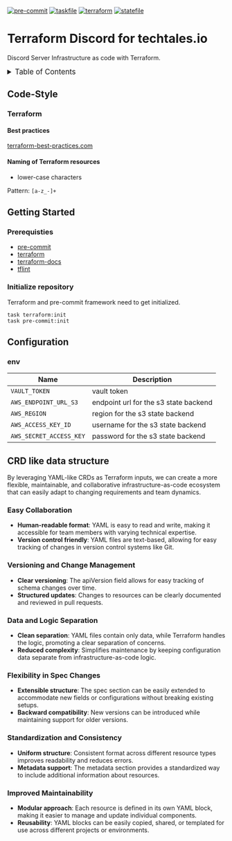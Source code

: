 <!-- markdownlint-disable MD041 -->
<!-- markdownlint-disable MD033 -->
<!-- markdownlint-disable MD028 -->

<!-- PROJECT SHIELDS -->
<!--
*** I'm using markdown "reference style" links for readability.
*** Reference links are enclosed in brackets [ ] instead of parentheses ( ).
*** See the bottom of this document for the declaration of the reference variables
*** for contributors-url, forks-url, etc. This is an optional, concise syntax you may use.
*** https://www.markdownguide.org/basic-syntax/#reference-style-links
-->

[![pre-commit][pre-commit-shield]][pre-commit-url]
[![taskfile][taskfile-shield]][taskfile-url]
[![terraform][terraform-shield]][terraform-url]
[![statefile][statefile-shield]](README.md)

# Terraform Discord for techtales.io

Discord Server Infrastructure as code with Terraform.

<details>
  <summary style="font-size:1.2em;">Table of Contents</summary>
<!-- START doctoc generated TOC please keep comment here to allow auto update -->
<!-- DON'T EDIT THIS SECTION, INSTEAD RE-RUN doctoc TO UPDATE -->

- [Code-Style](#code-style)
  - [Terraform](#terraform)
- [Getting Started](#getting-started)
  - [Prerequisties](#prerequisties)
  - [Initialize repository](#initialize-repository)
- [Configuration](#configuration)
  - [env](#env)
- [CRD like data structure](#crd-like-data-structure)
  - [Easy Collaboration](#easy-collaboration)
  - [Versioning and Change Management](#versioning-and-change-management)
  - [Data and Logic Separation](#data-and-logic-separation)
  - [Flexibility in Spec Changes](#flexibility-in-spec-changes)
  - [Standardization and Consistency](#standardization-and-consistency)
  - [Improved Maintainability](#improved-maintainability)

<!-- END doctoc generated TOC please keep comment here to allow auto update -->
</details>

## Code-Style

### Terraform

#### Best practices

[terraform-best-practices.com][terraform-best-practices]

#### Naming of Terraform resources

- lower-case characters

Pattern: `[a-z_-]+`

## Getting Started

### Prerequisties

- [pre-commit][pre-commit-url]
- [terraform][terraform-url]
- [terraform-docs][terraform-docs]
- [tflint][tflint]

### Initialize repository

Terraform and pre-commit framework need to get initialized.

```console
task terraform:init
task pre-commit:init
```

## Configuration

### env

| Name                    | Description                           |
| ----------------------- | ------------------------------------- |
| `VAULT_TOKEN`           | vault token                           |
| `AWS_ENDPOINT_URL_S3`   | endpoint url for the s3 state backend |
| `AWS_REGION`            | region for the s3 state backend       |
| `AWS_ACCESS_KEY_ID`     | username for the s3 state backend     |
| `AWS_SECRET_ACCESS_KEY` | password for the s3 state backend     |

## CRD like data structure

By leveraging YAML-like CRDs as Terraform inputs, we can create a more flexible, maintainable, and collaborative infrastructure-as-code ecosystem that can easily adapt to changing requirements and team dynamics.

### Easy Collaboration

- **Human-readable format**: YAML is easy to read and write, making it accessible for team members with varying technical expertise.
- **Version control friendly**: YAML files are text-based, allowing for easy tracking of changes in version control systems like Git.

### Versioning and Change Management

- **Clear versioning**: The apiVersion field allows for easy tracking of schema changes over time.
- **Structured updates**: Changes to resources can be clearly documented and reviewed in pull requests.

### Data and Logic Separation

- **Clean separation**: YAML files contain only data, while Terraform handles the logic, promoting a clear separation of concerns.
- **Reduced complexity**: Simplifies maintenance by keeping configuration data separate from infrastructure-as-code logic.

### Flexibility in Spec Changes

- **Extensible structure**: The spec section can be easily extended to accommodate new fields or configurations without breaking existing setups.
- **Backward compatibility**: New versions can be introduced while maintaining support for older versions.

### Standardization and Consistency

- **Uniform structure**: Consistent format across different resource types improves readability and reduces errors.
- **Metadata support**: The metadata section provides a standardized way to include additional information about resources.

### Improved Maintainability

- **Modular approach**: Each resource is defined in its own YAML block, making it easier to manage and update individual components.
- **Reusability**: YAML blocks can be easily copied, shared, or templated for use across different projects or environments.

<!-- MARKDOWN LINKS & IMAGES -->
<!-- https://www.markdownguide.org/basic-syntax/#reference-style-links -->

<!-- Links -->

[terraform-best-practices]: https://www.terraform-best-practices.com/naming
[terraform-docs]: https://github.com/terraform-docs/terraform-docs
[tflint]: https://github.com/terraform-linters/tflint

<!-- Badges -->

[terraform-shield]: https://img.shields.io/badge/terraform-1.x-844fba?logo=terraform
[terraform-url]: https://www.terraform.io/
[pre-commit-shield]: https://img.shields.io/badge/pre--commit-enabled-brightgreen?logo=pre-commit
[pre-commit-url]: https://github.com/pre-commit/pre-commit
[taskfile-shield]: https://img.shields.io/badge/taskfile-enabled-brightgreen?logo=task
[taskfile-url]: https://taskfile.dev/
[statefile-shield]: https://img.shields.io/badge/minio-tfstate-F8991D.svg?logo=amazons3
